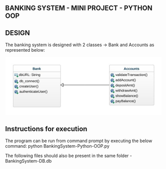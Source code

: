 ## BANKING SYSTEM - MINI PROJECT - PYTHON OOP

## DESIGN 

The banking system is designed with 2 classes -> Bank and Accounts as represented below:

![pic1](https://github.com/bsathyamur/BankingSystem-PythonOOP/blob/master/class-diagram.jpeg)

## Instructions for execution
The program can be run from command prompt by executing the below command:
python BankingSystem-Python-OOP.py

The following files should also be present in the same folder - BankingSystem-DB.db

